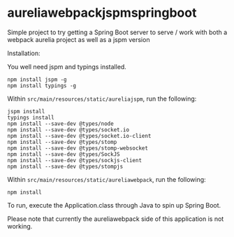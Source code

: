 # aureliawebpackjspmspringboot
Simple project to try getting a Spring Boot server to serve / work with both a webpack aurelia project as well as a jspm version

Installation: 
 
You well need jspm and typings installed.

```
npm install jspm -g
npm install typings -g
```

Within ```src/main/resources/static/aureliajspm```, run the following:

```
jspm install
typings install
npm install --save-dev @types/node
npm install --save-dev @types/socket.io
npm install --save-dev @types/socket.io-client
npm install --save-dev @types/stomp
npm install --save-dev @types/stomp-websocket
npm install --save-dev @types/SockJS
npm install --save-dev @types/sockjs-client
npm install --save-dev @types/stompjs
```

Within ```src/main/resources/static/aureliawebpack```, run the following:

```
npm install
```

To run, execute the Application.class through Java to spin up Spring Boot.

Please note that currently the aureliawebpack side of this application is not working.

